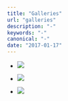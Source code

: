 ```yaml
---
title: "Galleries"
url: "galleries"
description: "-"
keywords: "-"
canonical: "-"
date: "2017-01-17"
---
```


- ![](/images/Living-in-Colors-1024x1024.jpg)
  
- ![](/images/Bath-Color-1024x1024.jpg)
    
- ![](/images/IMG_1063-1024x1024.jpg)
